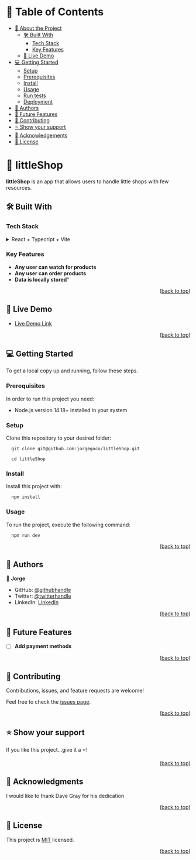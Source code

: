 <a name="readme-top"></a>

# 📗 Table of Contents

- [📖 About the Project](#about-project)
  - [🛠 Built With](#built-with)
    - [Tech Stack](#tech-stack)
    - [Key Features](#key-features)
  - [🚀 Live Demo](#live-demo)
- [💻 Getting Started](#getting-started)
  - [Setup](#setup)
  - [Prerequisites](#prerequisites)
  - [Install](#install)
  - [Usage](#usage)
  - [Run tests](#run-tests)
  - [Deployment](#triangular_flag_on_post-deployment)
- [👥 Authors](#authors)
- [🔭 Future Features](#future-features)
- [🤝 Contributing](#contributing)
- [⭐️ Show your support](#support)
- [🙏 Acknowledgements](#acknowledgements)
- [📝 License](#license)


# 📖 littleShop <a name="about-project"></a>

**littleShop** is an app that allows users to handle little shops with few resources.

## 🛠 Built With <a name="built-with"></a>

### Tech Stack <a name="tech-stack"></a>

<details>
  <summary>React + Typecript + Vite</summary>
  <ul>
    <li><a href="https://react.dev/">React</a></li>
  </ul>
  <ul>
    <li><a href="https://www.typescriptlang.org/">TypeScript</a></li>
  </ul>
  <ul>
    <li><a href="https://vitejs.dev/">Vite</a></li>
  </ul>
</details>

### Key Features <a name="key-features"></a>

- **Any user can watch for products**
- **Any user can order products**
- **Data is locally stored**"

<p align="right">(<a href="#readme-top">back to top</a>)</p>


## 🚀 Live Demo <a name="live-demo"></a>


- [Live Demo Link](https://sellit-rails.fly.dev/)

<p align="right">(<a href="#readme-top">back to top</a>)</p>


## 💻 Getting Started <a name="getting-started"></a>


To get a local copy up and running, follow these steps.

### Prerequisites

In order to run this project you need:

- Node.js version 14.18+ installed in your system

### Setup

Clone this repository to your desired folder:
```
  git clone git@github.com:jorgegoco/littleShop.git

  cd littleShop
```

### Install

Install this project with:

```
  npm install 
```

### Usage

To run the project, execute the following command:

```
  npm run dev
```

<p align="right">(<a href="#readme-top">back to top</a>)</p>


## 👥 Authors <a name="authors"></a>


👤 **Jorge**

- GitHub: [@githubhandle](https://github.com/jorgegoco)
- Twitter: [@twitterhandle](https://twitter.com/JorgeGo78017548)
- LinkedIn: [LinkedIn](https://www.linkedin.com/in/jorgegoco/)

<p align="right">(<a href="#readme-top">back to top</a>)</p>


## 🔭 Future Features <a name="future-features"></a>


- [ ] **Add payment methods**

<p align="right">(<a href="#readme-top">back to top</a>)</p>


## 🤝 Contributing <a name="contributing"></a>

Contributions, issues, and feature requests are welcome!

Feel free to check the [issues page](https://github.com/jorgegoco/littleShop/issues).

<p align="right">(<a href="#readme-top">back to top</a>)</p>


## ⭐️ Show your support <a name="support"></a>


If you like this project...give it a ⭐️!

<p align="right">(<a href="#readme-top">back to top</a>)</p>


## 🙏 Acknowledgments <a name="acknowledgements"></a>


I would like to thank Dave Gray for his dedication

<p align="right">(<a href="#readme-top">back to top</a>)</p>


## 📝 License <a name="license"></a>

This project is [MIT](./MIT.md) licensed.

<p align="right">(<a href="#readme-top">back to top</a>)</p>
